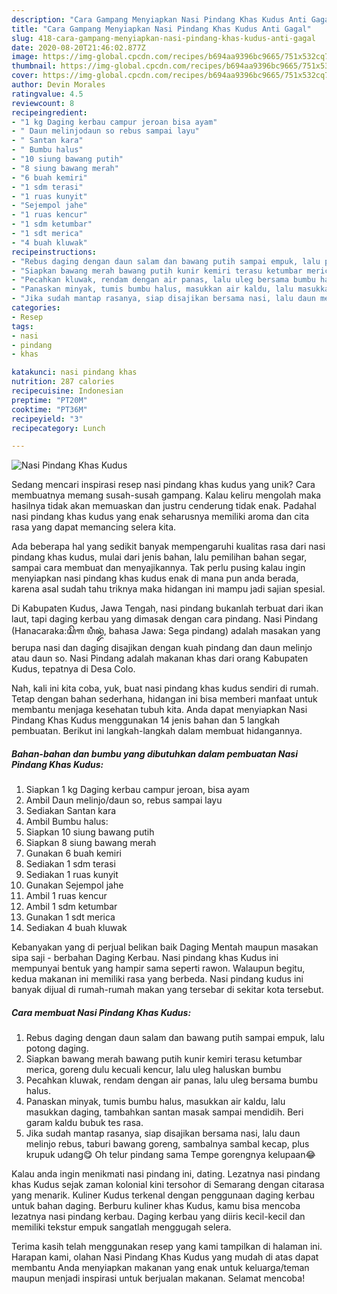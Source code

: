 ```yaml
---
description: "Cara Gampang Menyiapkan Nasi Pindang Khas Kudus Anti Gagal"
title: "Cara Gampang Menyiapkan Nasi Pindang Khas Kudus Anti Gagal"
slug: 418-cara-gampang-menyiapkan-nasi-pindang-khas-kudus-anti-gagal
date: 2020-08-20T21:46:02.877Z
image: https://img-global.cpcdn.com/recipes/b694aa9396bc9665/751x532cq70/nasi-pindang-khas-kudus-foto-resep-utama.jpg
thumbnail: https://img-global.cpcdn.com/recipes/b694aa9396bc9665/751x532cq70/nasi-pindang-khas-kudus-foto-resep-utama.jpg
cover: https://img-global.cpcdn.com/recipes/b694aa9396bc9665/751x532cq70/nasi-pindang-khas-kudus-foto-resep-utama.jpg
author: Devin Morales
ratingvalue: 4.5
reviewcount: 8
recipeingredient:
- "1 kg Daging kerbau campur jeroan bisa ayam"
- " Daun melinjodaun so rebus sampai layu"
- " Santan kara"
- " Bumbu halus"
- "10 siung bawang putih"
- "8 siung bawang merah"
- "6 buah kemiri"
- "1 sdm terasi"
- "1 ruas kunyit"
- "Sejempol jahe"
- "1 ruas kencur"
- "1 sdm ketumbar"
- "1 sdt merica"
- "4 buah kluwak"
recipeinstructions:
- "Rebus daging dengan daun salam dan bawang putih sampai empuk, lalu potong daging."
- "Siapkan bawang merah bawang putih kunir kemiri terasu ketumbar merica, goreng dulu kecuali kencur, lalu uleg haluskan bumbu"
- "Pecahkan kluwak, rendam dengan air panas, lalu uleg bersama bumbu halus."
- "Panaskan minyak, tumis bumbu halus, masukkan air kaldu, lalu masukkan daging, tambahkan santan masak sampai mendidih. Beri garam kaldu bubuk tes rasa."
- "Jika sudah mantap rasanya, siap disajikan bersama nasi, lalu daun melinjo rebus, taburi bawang goreng, sambalnya sambal kecap, plus krupuk udang😋 Oh telur pindang sama Tempe gorengnya kelupaan😂"
categories:
- Resep
tags:
- nasi
- pindang
- khas

katakunci: nasi pindang khas 
nutrition: 287 calories
recipecuisine: Indonesian
preptime: "PT20M"
cooktime: "PT36M"
recipeyield: "3"
recipecategory: Lunch

---
```



![Nasi Pindang Khas Kudus](https://img-global.cpcdn.com/recipes/b694aa9396bc9665/751x532cq70/nasi-pindang-khas-kudus-foto-resep-utama.jpg)

Sedang mencari inspirasi resep nasi pindang khas kudus yang unik? Cara membuatnya memang susah-susah gampang. Kalau keliru mengolah maka hasilnya tidak akan memuaskan dan justru cenderung tidak enak. Padahal nasi pindang khas kudus yang enak seharusnya memiliki aroma dan cita rasa yang dapat memancing selera kita.

Ada beberapa hal yang sedikit banyak mempengaruhi kualitas rasa dari nasi pindang khas kudus, mulai dari jenis bahan, lalu pemilihan bahan segar, sampai cara membuat dan menyajikannya. Tak perlu pusing kalau ingin menyiapkan nasi pindang khas kudus enak di mana pun anda berada, karena asal sudah tahu triknya maka hidangan ini mampu jadi sajian spesial.

Di Kabupaten Kudus, Jawa Tengah, nasi pindang bukanlah terbuat dari ikan laut, tapi daging kerbau yang dimasak dengan cara pindang. Nasi Pindang (Hanacaraka:ꦱꦼꦒ ꦥꦶꦤ꧀ꦢꦁ, bahasa Jawa: Sega pindang) adalah masakan yang berupa nasi dan daging disajikan dengan kuah pindang dan daun melinjo atau daun so. Nasi Pindang adalah makanan khas dari orang Kabupaten Kudus, tepatnya di Desa Colo.


Nah, kali ini kita coba, yuk, buat nasi pindang khas kudus sendiri di rumah. Tetap dengan bahan sederhana, hidangan ini bisa memberi manfaat untuk membantu menjaga kesehatan tubuh kita. Anda dapat menyiapkan Nasi Pindang Khas Kudus menggunakan 14 jenis bahan dan 5 langkah pembuatan. Berikut ini langkah-langkah dalam membuat hidangannya.

<!--inarticleads1-->

##### Bahan-bahan dan bumbu yang dibutuhkan dalam pembuatan Nasi Pindang Khas Kudus:

1. Siapkan 1 kg Daging kerbau campur jeroan, bisa ayam
1. Ambil  Daun melinjo/daun so, rebus sampai layu
1. Sediakan  Santan kara
1. Ambil  Bumbu halus:
1. Siapkan 10 siung bawang putih
1. Siapkan 8 siung bawang merah
1. Gunakan 6 buah kemiri
1. Sediakan 1 sdm terasi
1. Sediakan 1 ruas kunyit
1. Gunakan Sejempol jahe
1. Ambil 1 ruas kencur
1. Ambil 1 sdm ketumbar
1. Gunakan 1 sdt merica
1. Sediakan 4 buah kluwak


Kebanyakan yang di perjual belikan baik Daging Mentah maupun masakan sipa saji - berbahan Daging Kerbau. Nasi pindang khas Kudus ini mempunyai bentuk yang hampir sama seperti rawon. Walaupun begitu, kedua makanan ini memiliki rasa yang berbeda. Nasi pindang kudus ini banyak dijual di rumah-rumah makan yang tersebar di sekitar kota tersebut. 

<!--inarticleads2-->

##### Cara membuat Nasi Pindang Khas Kudus:

1. Rebus daging dengan daun salam dan bawang putih sampai empuk, lalu potong daging.
1. Siapkan bawang merah bawang putih kunir kemiri terasu ketumbar merica, goreng dulu kecuali kencur, lalu uleg haluskan bumbu
1. Pecahkan kluwak, rendam dengan air panas, lalu uleg bersama bumbu halus.
1. Panaskan minyak, tumis bumbu halus, masukkan air kaldu, lalu masukkan daging, tambahkan santan masak sampai mendidih. Beri garam kaldu bubuk tes rasa.
1. Jika sudah mantap rasanya, siap disajikan bersama nasi, lalu daun melinjo rebus, taburi bawang goreng, sambalnya sambal kecap, plus krupuk udang😋 Oh telur pindang sama Tempe gorengnya kelupaan😂


Kalau anda ingin menikmati nasi pindang ini, dating. Lezatnya nasi pindang khas Kudus sejak zaman kolonial kini tersohor di Semarang dengan citarasa yang menarik. Kuliner Kudus terkenal dengan penggunaan daging kerbau untuk bahan daging. Berburu kuliner khas Kudus, kamu bisa mencoba lezatnya nasi pindang kerbau. Daging kerbau yang diiris kecil-kecil dan memiliki tekstur empuk sangatlah menggugah selera. 

Terima kasih telah menggunakan resep yang kami tampilkan di halaman ini. Harapan kami, olahan Nasi Pindang Khas Kudus yang mudah di atas dapat membantu Anda menyiapkan makanan yang enak untuk keluarga/teman maupun menjadi inspirasi untuk berjualan makanan. Selamat mencoba!

